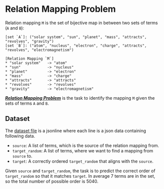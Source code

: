 # Relation Mapping Problem
Relation mapping `M` is the set of bijective map in between two sets of terms (`A` and `B`):
```
[set `A`]: ("solar system", "sun", "planet", "mass", "attracts", "revolves", "gravity")
[set `B`]: ("atom", "nucleus", "electron", "charge", "attracts", "revolves", "electromagnetism")

[Relation Mapping `M`]
* "solar system"   -> "atom"
* "sun"            -> "nucleus"
* "planet"         -> "electron"
* "mass"           -> "charge"
* "attracts"       -> "attracts"
* "revolves"       -> "revolves"
* "gravity"        -> "electromagnetism"
```

***[Relation Mapping Problem](https://www.jair.org/index.php/jair/article/view/10583)*** is the task to identify the mapping `M` given the sets of terms `A` and `B`.

## Dataset
The [dataset file](./data.jsonl) is a jsonline where each line is a json data containing following data.

- `source`: A list of terms, which is the source of the relation mapping from.
- `target_random`: A list of terms, where we want to find a mapping from `source` to.
- `target`: A correctly ordered `target_random` that aligns with the `source`. 

Given `source` and `target_random`, the task is to predict the correct order of `target_random` so that it matches `target`.
In average 7 terms are in the set, so the total number of possible order is 5040.
  